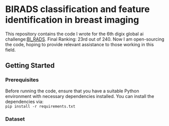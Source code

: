 # BIRADS classification and feature identification in breast imaging
This repository contains the code I wrote for the 6th digix global ai challenge:[BI_RADS](https://www.saikr.com/vse/2024/DIGIX).
Final Ranking: 23rd out of 240.
Now I am open-sourcing the code, hoping to provide relevant assistance to those working in this field.  

## Getting Started  
### Prerequisites  
Before running the code, ensure that you have a suitable Python environment with necessary dependencies installed. You can install the dependencies via:  
`pip install -r requirements.txt
`  
### Dataset  

